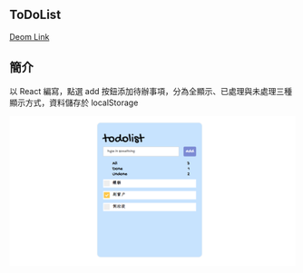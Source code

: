 ## ToDoList

[Deom Link](https://ponchimeow.github.io/ToDoList/dist/)

## 簡介

以 React 編寫，點選 add 按鈕添加待辦事項，分為全顯示、已處理與未處理三種顯示方式，資料儲存於 localStorage

![](ToDoList.png)
